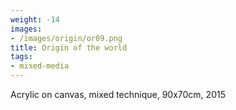 ```yaml
---
weight: -14
images:
- /images/origin/or09.png
title: Origin of the world
tags:
- mixed-media
---
```

Acrylic on canvas, mixed technique, 90x70cm, 2015
